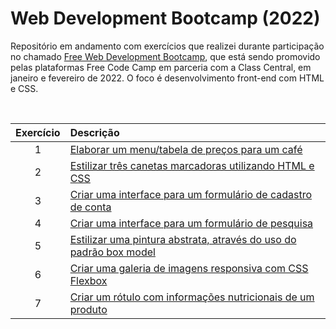 # Web Development Bootcamp (2022)
 Repositório em andamento com exercícios que realizei durante participação no chamado [Free Web Development Bootcamp](https://www.classcentral.com/cohorts/webdev-bootcamp-spring-2022), que está sendo promovido pelas plataformas Free Code Camp em parceria com a Class Central, em janeiro e fevereiro de 2022. O foco é desenvolvimento front-end com HTML e CSS.

&nbsp;

Exercício | Descrição 
:---: | :---
1 | [Elaborar um menu/tabela de preços para um café](https://michelelozada.github.io/Web-Dev-Bootcamp-2022/1-Building_a_cafe_menu/)
2 | [Estilizar três canetas marcadoras utilizando HTML e CSS](https://michelelozada.github.io/Web-Dev-Bootcamp-2022/2-Building_a_set_of_colored_markers/)
3 | [Criar uma interface para um formulário de cadastro de conta](https://michelelozada.github.io/Web-Dev-Bootcamp-2022/3-Building_a_registration_form/)
4 | [Criar uma interface para um formulário de pesquisa](https://michelelozada.github.io/Web-Dev-Bootcamp-2022/4-Building_a_survey_form)
5 | [Estilizar uma pintura abstrata, através do uso do padrão box model](https://michelelozada.github.io/Web-Dev-Bootcamp-2022/5-Building_a_Rothko_painting)
6 | [Criar uma galeria de imagens responsiva com CSS Flexbox](https://michelelozada.github.io/Web-Dev-Bootcamp-2022/6-Building_a_photo_gallery)
7 | [Criar um rótulo com informações nutricionais de um produto](https://michelelozada.github.io/Web-Dev-Bootcamp-2022/7-Building-a-nutrition-label)
